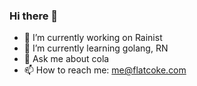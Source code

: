 ### Hi there 👋
- 🔭 I’m currently working on Rainist
- 🌱 I’m currently learning golang, RN
- 💬 Ask me about cola
- 📫 How to reach me: me@flatcoke.com
